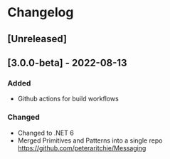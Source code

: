 # Changelog

## [Unreleased]

## [3.0.0-beta] - 2022-08-13

### Added

- Github actions for build workflows

### Changed

- Changed to .NET 6
- Merged Primitives and Patterns into a single repo <https://github.com/peteraritchie/Messaging>
